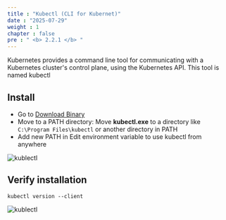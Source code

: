 ```yaml
---
title : "Kubectl (CLI for Kubernet)"
date : "2025-07-29"
weight : 1
chapter : false
pre : " <b> 2.2.1 </b> "
---
```


Kubernetes provides a command line tool for communicating with a Kubernetes cluster's control plane, using the Kubernetes API. This tool is named kubectl

## Install

- Go to [Download Binary](https://dl.k8s.io/v1.33.3/bin/windows/amd64/kubectl.exe)
- Move to a PATH directory: Move **kubectl.exe** to a directory like `C:\Program Files\kubectl` or another directory in PATH
- Add new PATH in Edit environment variable to use kubectl from anywhere

![kublectl](/images/2.prerequisite/010-kubectl.png)

## Verify installation
    kubectl version --client 

![kublectl](/images/2.prerequisite/011-kubectl.png)